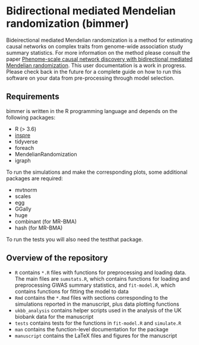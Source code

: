 # Bidirectional mediated Mendelian randomization (bimmer)

Bideirectional mediated Mendelian randomization is a method for estimating
causal networks on complex traits from genome-wide association study
summary statistics. For more information on the method please consult the paper
[Phenome-scale causal network discovery with bidirectional mediated Mendelian randomization](https://www.biorxiv.org/content/10.1101/2020.06.18.160176v2).
This user documentation is a work in progress. Please check back in the future
for a complete guide on how to run this software on your data from
pre-processing through model selection. 

## Requirements
bimmer is written in the R programming language and depends on the following
packages:

- R (> 3.6)
- [inspre](https://github.com/brielin/inspre)
- tidyverse
- foreach
- MendelianRandomization
- igraph

To run the simulations and make the corresponding plots, some additional
packages are required:

- mvtnorm
- scales
- egg
- GGally
- huge
- combinant (for MR-BMA)
- hash (for MR-BMA)

To run the tests you will also need the testthat package.

## Overview of the repository
- `R` contains `*.R` files with functions for preprocessing and loading data. The
main files are `sumstats.R`, which contains functions for loading and preprocessing
GWAS summary statistics, and `fit-model.R`, which contains functions for fitting
the model to data
- `Rmd` contains the `*.Rmd` files with sections corresponding to the simulations
reported in the manuscript, plus data plotting functions
- `ukbb_analysis` contains helper scripts used in the analysis of the UK
biobank data for the manuscript
- `tests` contains tests for the functions in `fit-model.R` and `simulate.R`
- `man` contains the function-level documentation for the package
- `manuscript` contains the LaTeX files and figures for the manuscript


